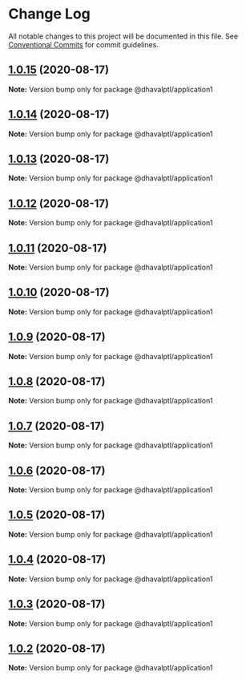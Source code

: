 # Change Log

All notable changes to this project will be documented in this file.
See [Conventional Commits](https://conventionalcommits.org) for commit guidelines.

## [1.0.15](https://github.com/dhavalptl/monorepo-app/compare/@dhavalptl/application1@1.0.14...@dhavalptl/application1@1.0.15) (2020-08-17)

**Note:** Version bump only for package @dhavalptl/application1





## [1.0.14](https://github.com/dhavalptl/monorepo-app/compare/@dhavalptl/application1@1.0.13...@dhavalptl/application1@1.0.14) (2020-08-17)

**Note:** Version bump only for package @dhavalptl/application1





## [1.0.13](https://github.com/dhavalptl/monorepo-app/compare/@dhavalptl/application1@1.0.12...@dhavalptl/application1@1.0.13) (2020-08-17)

**Note:** Version bump only for package @dhavalptl/application1





## [1.0.12](https://github.com/dhavalptl/monorepo-app/compare/@dhavalptl/application1@1.0.11...@dhavalptl/application1@1.0.12) (2020-08-17)

**Note:** Version bump only for package @dhavalptl/application1





## [1.0.11](https://github.com/dhavalptl/monorepo-app/compare/@dhavalptl/application1@1.0.10...@dhavalptl/application1@1.0.11) (2020-08-17)

**Note:** Version bump only for package @dhavalptl/application1





## [1.0.10](https://github.com/dhavalptl/monorepo-app/compare/@dhavalptl/application1@1.0.9...@dhavalptl/application1@1.0.10) (2020-08-17)

**Note:** Version bump only for package @dhavalptl/application1





## [1.0.9](https://github.com/dhavalptl/monorepo-app/compare/@dhavalptl/application1@1.0.8...@dhavalptl/application1@1.0.9) (2020-08-17)

**Note:** Version bump only for package @dhavalptl/application1





## [1.0.8](https://github.com/dhavalptl/monorepo-app/compare/@dhavalptl/application1@1.0.7...@dhavalptl/application1@1.0.8) (2020-08-17)

**Note:** Version bump only for package @dhavalptl/application1





## [1.0.7](https://github.com/dhavalptl/monorepo-app/compare/@dhavalptl/application1@1.0.6...@dhavalptl/application1@1.0.7) (2020-08-17)

**Note:** Version bump only for package @dhavalptl/application1





## [1.0.6](https://github.com/dhavalptl/monorepo-app/compare/@dhavalptl/application1@1.0.5...@dhavalptl/application1@1.0.6) (2020-08-17)

**Note:** Version bump only for package @dhavalptl/application1





## [1.0.5](https://github.com/dhavalptl/monorepo-app/compare/@dhavalptl/application1@1.0.4...@dhavalptl/application1@1.0.5) (2020-08-17)

**Note:** Version bump only for package @dhavalptl/application1





## [1.0.4](https://github.com/dhavalptl/monorepo-app/compare/@dhavalptl/application1@1.0.3...@dhavalptl/application1@1.0.4) (2020-08-17)

**Note:** Version bump only for package @dhavalptl/application1





## [1.0.3](https://github.com/dhavalptl/monorepo-app/compare/@dhavalptl/application1@1.0.2...@dhavalptl/application1@1.0.3) (2020-08-17)

**Note:** Version bump only for package @dhavalptl/application1





## [1.0.2](https://github.com/dhavalptl/monorepo-app/compare/@dhavalptl/application1@1.0.1...@dhavalptl/application1@1.0.2) (2020-08-17)

**Note:** Version bump only for package @dhavalptl/application1
